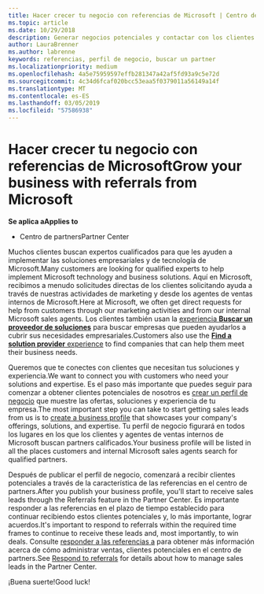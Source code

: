 ```yaml
---
title: Hacer crecer tu negocio con referencias de Microsoft | Centro de partners
ms.topic: article
ms.date: 10/29/2018
description: Generar negocios potenciales y contactar con los clientes que necesitan ayuda para la implementación de soluciones y productos de Microsoft.
author: LauraBrenner
ms.author: labrenne
keywords: referencias, perfil de negocio, buscar un partner
ms.localizationpriority: medium
ms.openlocfilehash: 4a5e75959597effb281347a42af5fd93a9c5e72d
ms.sourcegitcommit: 4c34d6fcaf020bcc53eaa5f0379011a56149a14f
ms.translationtype: MT
ms.contentlocale: es-ES
ms.lasthandoff: 03/05/2019
ms.locfileid: "57586938"
---
```

<!-- FWLink:  https://go.microsoft.com/fwlink/?linkid=849775 (top of page) -->

# <a name="grow-your-business-with-referrals-from-microsoft"></a><span data-ttu-id="a23db-104">Hacer crecer tu negocio con referencias de Microsoft</span><span class="sxs-lookup"><span data-stu-id="a23db-104">Grow your business with referrals from Microsoft</span></span>

<span data-ttu-id="a23db-105">**Se aplica a**</span><span class="sxs-lookup"><span data-stu-id="a23db-105">**Applies to**</span></span>

-  <span data-ttu-id="a23db-106">Centro de partners</span><span class="sxs-lookup"><span data-stu-id="a23db-106">Partner Center</span></span>

<span data-ttu-id="a23db-107">Muchos clientes buscan expertos cualificados para que les ayuden a implementar las soluciones empresariales y de tecnología de Microsoft.</span><span class="sxs-lookup"><span data-stu-id="a23db-107">Many customers are looking for qualified experts to help implement Microsoft technology and business solutions.</span></span> <span data-ttu-id="a23db-108">Aquí en Microsoft, recibimos a menudo solicitudes directas de los clientes solicitando ayuda a través de nuestras actividades de marketing y desde los agentes de ventas internos de Microsoft.</span><span class="sxs-lookup"><span data-stu-id="a23db-108">Here at Microsoft, we often get direct requests for help from customers through our marketing activities and from our internal Microsoft sales agents.</span></span> <span data-ttu-id="a23db-109">Los clientes también usan la [experiencia **Buscar un proveedor de soluciones**](https://www.microsoft.com/solution-providers/search) para buscar empresas que pueden ayudarlos a cubrir sus necesidades empresariales.</span><span class="sxs-lookup"><span data-stu-id="a23db-109">Customers also use the [**Find a solution provider** experience](https://www.microsoft.com/solution-providers/search) to find companies that can help them meet their business needs.</span></span> 

<span data-ttu-id="a23db-110">Queremos que te conectes con clientes que necesitan tus soluciones y experiencia.</span><span class="sxs-lookup"><span data-stu-id="a23db-110">We want to connect you with customers who need your solutions and expertise.</span></span> <span data-ttu-id="a23db-111">Es el paso más importante que puedes seguir para comenzar a obtener clientes potenciales de nosotros es [crear un perfil de negocio](create-a-marketing-profile.md) que muestre las ofertas, soluciones y experiencia de tu empresa.</span><span class="sxs-lookup"><span data-stu-id="a23db-111">The most important step you can take to start getting sales leads from us is to [create a business profile](create-a-marketing-profile.md) that showcases your company's offerings, solutions, and expertise.</span></span> <span data-ttu-id="a23db-112">Tu perfil de negocio figurará en todos los lugares en los que los clientes y agentes de ventas internos de Microsoft buscan partners calificados.</span><span class="sxs-lookup"><span data-stu-id="a23db-112">Your business profile will be listed in all the places customers and internal Microsoft sales agents search for qualified partners.</span></span> 

 <span data-ttu-id="a23db-113">Después de publicar el perfil de negocio, comenzará a recibir clientes potenciales a través de la característica de las referencias en el centro de partners.</span><span class="sxs-lookup"><span data-stu-id="a23db-113">After you publish your business profile, you'll start to receive sales leads through the Referrals feature in the Partner Center.</span></span> <span data-ttu-id="a23db-114">Es importante responder a las referencias en el plazo de tiempo establecido para continuar recibiendo estos clientes potenciales y, lo más importante, lograr acuerdos.</span><span class="sxs-lookup"><span data-stu-id="a23db-114">It's important to respond to referrals within the required time frames to continue to receive these leads and, most importantly, to win deals.</span></span> <span data-ttu-id="a23db-115">Consulte [responder a las referencias a](responding-to-referrals.md) para obtener más información acerca de cómo administrar ventas, clientes potenciales en el centro de partners.</span><span class="sxs-lookup"><span data-stu-id="a23db-115">See [Respond to referrals](responding-to-referrals.md) for details about how to manage sales leads in the Partner Center.</span></span>  

<span data-ttu-id="a23db-116">¡Buena suerte!</span><span class="sxs-lookup"><span data-stu-id="a23db-116">Good luck!</span></span>

<!-- 
*  [Analyze your business profile](analyze-your-marketing-profile.md) Regularly review and optimize your business profile to make sure you’re getting in front of your target customers.
-->
